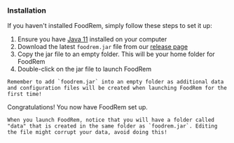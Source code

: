<!-- markdownlint-disable-file first-line-h1 -->

### Installation

If you haven't installed FoodRem, simply follow these steps to set it up:

1. Ensure you have [Java 11](https://docs.oracle.com/en/java/javase/11/install/overview-jdk-installation.html) installed on your computer
1. Download the latest `foodrem.jar` file from our [release page](https://github.com/AY2223S1-CS2103T-W16-2/tp/releases/)
1. Copy the jar file to an empty folder. This will be your home folder for FoodRem
1. Double-click on the jar file to launch FoodRem

```warning
Remember to add `foodrem.jar` into an empty folder as additional data and configuration files will be created when launching FoodRem for the first time! 
```

Congratulations! You now have FoodRem set up.

```danger
When you launch FoodRem, notice that you will have a folder called "data" that is created in the same folder as `foodrem.jar`. Editing the file might corrupt your data, avoid doing this!
```
